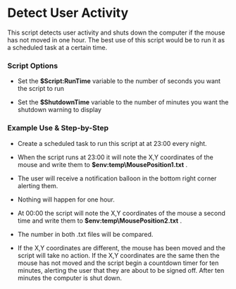 # Detect User Activity

This script detects user activity and shuts down the computer if the mouse has not moved in one hour. 
The best use of this script would be to run it as a scheduled task at a certain time.

### Script Options

* Set the **$Script:RunTime** variable to the number of seconds you want the script to run

* Set the **$ShutdownTime** variable to the number of minutes you want the shutdown warning to display

### Example Use & Step-by-Step

* Create a scheduled task to run this script at at 23:00 every night.

* When the script runs at 23:00 it will note the X,Y coordinates of the mouse and write them to **$env:temp\MousePosition1.txt** .

* The user will receive a notification balloon in the bottom right corner alerting them.

* Nothing will happen for one hour.

* At 00:00 the script will note the X,Y coordinates of the mouse a second time and write them to **$env:temp\MousePosition2.txt** .

* The number in both .txt files will be compared. 

* If the X,Y coordinates are different, the mouse has been moved and the script will take no action. If the X,Y coordinates are the same then the mouse has not moved and the script begin a countdown timer for ten minutes, alerting the user that they are about to be signed off. After ten minutes the computer is shut down.
